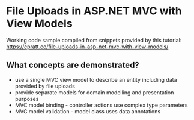 ﻿# File Uploads in ASP.NET MVC with View Models

Working code sample compiled from snippets provided by this tutorial: https://cpratt.co/file-uploads-in-asp-net-mvc-with-view-models/


## What concepts are demonstrated?

- use a single MVC view model to describe an entity including data provided by file uploads
- provide separate models for domain modelling and presentation purposes
- MVC model binding - controller actions use complex type parameters
- MVC model validation - model class uses data annotations

